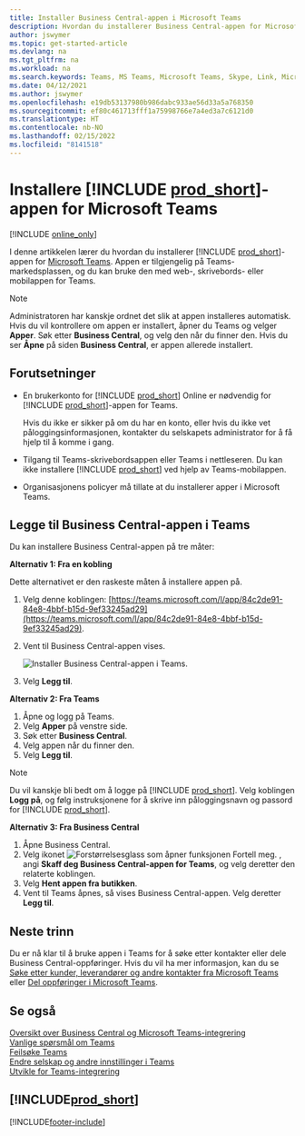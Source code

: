 ```yaml
---
title: Installer Business Central-appen i Microsoft Teams
description: Hvordan du installerer Business Central-appen for Microsoft Teams.
author: jswymer
ms.topic: get-started-article
ms.devlang: na
ms.tgt_pltfrm: na
ms.workload: na
ms.search.keywords: Teams, MS Teams, Microsoft Teams, Skype, Link, Microsoft 365, collaborate, collaboration, teamwork
ms.date: 04/12/2021
ms.author: jswymer
ms.openlocfilehash: e19db53137980b986dabc933ae56d33a5a768350
ms.sourcegitcommit: ef80c461713fff1a75998766e7a4ed3a7c6121d0
ms.translationtype: HT
ms.contentlocale: nb-NO
ms.lasthandoff: 02/15/2022
ms.locfileid: "8141518"
---
```

# <a name="install-the-prod_short-app-for-microsoft-teams"></a>Installere [!INCLUDE [prod_short](includes/prod_short.md)]-appen for Microsoft Teams

[!INCLUDE [online_only](includes/online_only.md)]

I denne artikkelen lærer du hvordan du installerer [!INCLUDE [prod_short](includes/prod_short.md)]-appen for [Microsoft Teams](https://www.microsoft.com/microsoft-teams/). Appen er tilgjengelig på Teams-markedsplassen, og du kan bruke den med web-, skrivebords- eller mobilappen for Teams.

> [!NOTE]
> Administratoren har kanskje ordnet det slik at appen installeres automatisk. Hvis du vil kontrollere om appen er installert, åpner du Teams og velger **Apper**. Søk etter **Business Central**, og velg den når du finner den. Hvis du ser **Åpne** på siden **Business Central**, er appen allerede installert.  

## <a name="prerequisites"></a>Forutsetninger

- En brukerkonto for [!INCLUDE [prod_short](includes/prod_short.md)] Online er nødvendig for [!INCLUDE [prod_short](includes/prod_short.md)]-appen for Teams.

    Hvis du ikke er sikker på om du har en konto, eller hvis du ikke vet påloggingsinformasjonen, kontakter du selskapets administrator for å få hjelp til å komme i gang.

- Tilgang til Teams-skrivebordsappen eller Teams i nettleseren. Du kan ikke installere [!INCLUDE [prod_short](includes/prod_short.md)] ved hjelp av Teams-mobilappen.

- Organisasjonens policyer må tillate at du installerer apper i Microsoft Teams.

## <a name="add-the-business-central-app-to-teams"></a>Legge til Business Central-appen i Teams

Du kan installere Business Central-appen på tre måter:

**Alternativ 1: Fra en kobling**

Dette alternativet er den raskeste måten å installere appen på.

1. Velg denne koblingen: [https://teams.microsoft.com/l/app/84c2de91-84e8-4bbf-b15d-9ef33245ad29](https://teams.microsoft.com/l/app/84c2de91-84e8-4bbf-b15d-9ef33245ad29).

2. Vent til Business Central-appen vises.

    ![Installer Business Central-appen i Teams.](media/teams-install-app.png)

3. Velg **Legg til**.

**Alternativ 2: Fra Teams**

1. Åpne og logg på Teams.
2. Velg **Apper** på venstre side.
3. Søk etter **Business Central**.
4. Velg appen når du finner den.
5. Velg **Legg til**.

> [!NOTE]
> Du vil kanskje bli bedt om å logge på [!INCLUDE [prod_short](includes/prod_short.md)]. Velg koblingen **Logg på**, og følg instruksjonene for å skrive inn påloggingsnavn og passord for [!INCLUDE [prod_short](includes/prod_short.md)].

**Alternativ 3: Fra Business Central**

1. Åpne Business Central.
2. Velg ikonet ![Forstørrelsesglass som åpner funksjonen Fortell meg.](media/ui-search/search_small.png "Fortell hva du vil gjøre") , angi **Skaff deg Business Central-appen for Teams**, og velg deretter den relaterte koblingen.  
3. Velg **Hent appen fra butikken**.
4. Vent til Teams åpnes, så vises Business Central-appen. Velg deretter **Legg til**.

## <a name="next-step"></a>Neste trinn

Du er nå klar til å bruke appen i Teams for å søke etter kontakter eller dele Business Central-oppføringer. Hvis du vil ha mer informasjon, kan du se [Søke etter kunder, leverandører og andre kontakter fra Microsoft Teams](across-search-contacts-teams.md) eller [Del oppføringer i Microsoft Teams](across-working-with-teams.md).

## <a name="see-also"></a>Se også

[Oversikt over Business Central og Microsoft Teams-integrering](across-teams-overview.md)  
[Vanlige spørsmål om Teams](teams-faq.md)  
[Feilsøke Teams](admin-teams-troubleshooting.md)  
[Endre selskap og andre innstillinger i Teams](across-teams-settings.md)  
[Utvikle for Teams-integrering](/dynamics365/business-central/dev-itpro/developer/devenv-develop-for-teams)  


## [!INCLUDE[prod_short](includes/free_trial_md.md)]  


[!INCLUDE[footer-include](includes/footer-banner.md)]